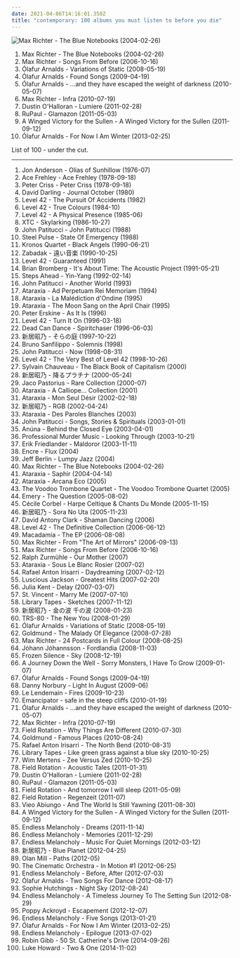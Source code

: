 ```yaml
---
date: 2021-04-06T14:16:01.350Z
title: "contemporary: 100 albums you must listen to before you die"
---
```

![Max Richter - The Blue Notebooks (2004-02-26)](http://coverartarchive.org/release/ea46398a-5501-45ec-a5f5-09a29d031f45/22058531098-500.jpg "Max Richter - The Blue Notebooks (2004-02-26)")
<ol class="albums">
<li data-cover="http://coverartarchive.org/release/ea46398a-5501-45ec-a5f5-09a29d031f45/22058531098-500.jpg" data-tags="post-classical, contemporary classical, neoclassical, modern classical, neo-classical, piano, neo classical, postclassical, post classical" role="button">Max Richter - The Blue Notebooks (2004-02-26)</li>
<li data-cover="https://img.discogs.com/m-GbEPGVNLAPvBNA65BD69r9CgA=/fit-in/600x531/filters:strip_icc():format(jpeg):mode_rgb():quality(90)/discogs-images/R-8593894-1464720109-1900.jpeg.jpg" data-tags="contemporary classical, modern classical, post-classical, neoclassical, neo-classical, piano, neo classical, postclassical, post classical, modern composition" role="button">Max Richter - Songs From Before (2006-10-16)</li>
<li data-cover="http://coverartarchive.org/release/f7fda273-5504-47f0-a249-1d646ea3d517/5930060763-500.jpg" data-tags="neo-classical, contemporary classical, modern classical, neoclassical, post-classical, piano, neo classical, postclassical, post classical" role="button">Ólafur Arnalds - Variations of Static (2008-05-19)</li>
<li data-cover="http://coverartarchive.org/release/705de6f0-e4a1-4d0e-bef7-eeae4f5115b5/5930038642-500.jpg" data-tags="contemporary classical, modern classical, neoclassical, post-classical, neo-classical, piano, neo classical, postclassical, post classical" role="button">Ólafur Arnalds - Found Songs (2009-04-19)</li>
<li data-cover="https://img.discogs.com/-0O4p9AqqjSpbkHhZotoEBz1Efg=/fit-in/600x561/filters:strip_icc():format(jpeg):mode_rgb():quality(90)/discogs-images/R-2267354-1458916937-8797.jpeg.jpg" data-tags="contemporary classical, neoclassical, modern classical, post-classical, neo-classical, piano" role="button">Ólafur Arnalds - ...and they have escaped the weight of darkness (2010-05-07)</li>
<li data-cover="http://coverartarchive.org/release/e788f8b4-7458-4d40-8169-4d6a642b4c33/3387689214-500.jpg" data-tags="contemporary classical, modern classical, neoclassical, neo-classical, post-classical, neo classical, piano, postclassical, post classical, modern composition" role="button">Max Richter - Infra (2010-07-19)</li>
<li data-cover="http://coverartarchive.org/release/5a0e915f-a2bf-4bee-a085-feba37f906f5/5929827580-500.jpg" data-tags="neoclassical, contemporary classical, post-classical, modern classical, neo-classical, piano" role="button">Dustin O'Halloran - Lumiere (2011-02-28)</li>
<li data-cover="http://coverartarchive.org/release/9c3982f7-6753-48db-ac3f-95a59c6e5510/7458558708-500.jpg" data-tags="pop" role="button">RuPaul - Glamazon (2011-05-03)</li>
<li data-cover="http://coverartarchive.org/release/566e2e7c-9cc6-41f9-864c-2bb65f540436/3979522473-500.jpg" data-tags="modern classical, contemporary classical, neoclassical, post-classical, neo-classical, piano, neo classical, postclassical, post classical" role="button">A Winged Victory for the Sullen - A Winged Victory for the Sullen (2011-09-12)</li>
<li data-cover="http://coverartarchive.org/release/c05a9fd9-d173-444e-a08a-65b65251a852/6168548089-500.jpg" data-tags="contemporary classical, neoclassical, post-classical, modern classical, neo-classical, piano, neo classical, postclassical, post classical" role="button">Ólafur Arnalds - For Now I Am Winter (2013-02-25)</li>
</ol>
List of 100 - under the cut.
<!-- more -->

_________________

<ol class="albums">
<li data-cover="https://via.placeholder.com/450" data-tags="progressive rock" role="button">
Jon Anderson - Olias of Sunhillow (1976-07)
</li>
<li data-cover="http://coverartarchive.org/release/305119d8-2596-3ad9-a4f8-00b474e7949f/13701646518-500.jpg" data-tags="hard rock" role="button">
Ace Frehley - Ace Frehley (1978-09-18)
</li>
<li data-cover="http://coverartarchive.org/release/d8ebfc01-5126-454b-ab6b-cfb3cbf0018d/4535198958-500.jpg" data-tags="jazz, rock, rock n roll, kiss, crates of vinyl, david, scott, crass commercialism, moyer" role="button">
Peter Criss - Peter Criss (1978-09-18)
</li>
<li data-cover="http://coverartarchive.org/release/747b3a38-0e9b-3590-bc97-155fbc32b260/5785560129-500.jpg" data-tags="cello, ecm" role="button">
David Darling - Journal October (1980)
</li>
<li data-cover="https://img.discogs.com/awUINosn9N1ajAinWkx-X5h1n2I=/fit-in/600x600/filters:strip_icc():format(jpeg):mode_rgb():quality(90)/discogs-images/R-3066443-1314254655.jpeg.jpg" data-tags="pop, 80s, new wave, contemporary, funk, bass, jazz rock, slap" role="button">
Level 42 - The Pursuit Of Accidents (1982)
</li>
<li data-cover="https://img.discogs.com/oazAHuvytb2Afx1GcnyQc4TnOQk=/fit-in/600x600/filters:strip_icc():format(jpeg):mode_rgb():quality(90)/discogs-images/R-1829629-1522153498-9874.jpeg.jpg" data-tags="funk" role="button">
Level 42 - True Colours (1984-10)
</li>
<li data-cover="https://img.discogs.com/_oosqbsL643SV4CMMRkQoBqtrL0=/fit-in/600x599/filters:strip_icc():format(jpeg):mode_rgb():quality(90)/discogs-images/R-5656357-1542408767-3279.jpeg.jpg" data-tags="pop, rock, 80s, british, contemporary, funk, adult contemporary, bass, jazz rock, live, slap" role="button">
Level 42 - A Physical Presence (1985-06)
</li>
<li data-cover="https://img.discogs.com/-JwCORnBzY_8mUfZCG7WP4OKblI=/fit-in/600x598/filters:strip_icc():format(jpeg):mode_rgb():quality(90)/discogs-images/R-2915027-1307085370.jpeg.jpg" data-tags="80s, pop" role="button">
XTC - Skylarking (1986-10-27)
</li>
<li data-cover="https://img.discogs.com/sh7udceKcjCnx2nf0QYPwwjkKr8=/fit-in/320x320/filters:strip_icc():format(jpeg):mode_rgb():quality(90)/discogs-images/R-1993874-1257353554.jpeg.jpg" data-tags="fusion, contemporary, funk, bass, jazz rock, not available on last-fm radio yet" role="button">
John Patitucci - John Patitucci (1988)
</li>
<li data-cover="http://coverartarchive.org/release/3a04d61e-788e-4313-91e5-dc278f5f53c1/1877796895-500.jpg" data-tags="british, contemporary, jamaica, roots reggae" role="button">
Steel Pulse - State Of Emergency (1988)
</li>
<li data-cover="http://coverartarchive.org/release/d2a0f1ed-87da-4838-9d4c-5c5bfcf99ef0/17686930223-500.jpg" data-tags="experimental" role="button">
Kronos Quartet - Black Angels (1990-06-21)
</li>
<li data-cover="https://img.discogs.com/Nu_Z9PWXEEeL45JFeSdkncFGpm4=/fit-in/227x222/filters:strip_icc():format(jpeg):mode_rgb():quality(90)/discogs-images/R-11101008-1509874229-6475.jpeg.jpg" data-tags="medieval folk, dead can dance, nerd folk, erutan" role="button">
Zabadak - 遠い音楽 (1990-10-25)
</li>
<li data-cover="https://img.discogs.com/_QV5Fpao3Jq_ruWRrxuATW0ckic=/fit-in/450x448/filters:strip_icc():format(jpeg):mode_rgb():quality(90)/discogs-images/R-2454167-1284933838.jpeg.jpg" data-tags="pop, rock, 80s, british, new wave, contemporary, funk, bass, jazz rock, slap, lasso the moon, rca recording" role="button">
Level 42 - Guaranteed (1991)
</li>
<li data-cover="http://coverartarchive.org/release/dce67341-a59f-4757-a3ab-b224713b1ee3/4620750435-500.jpg" data-tags="jazz, bass, brian bromberg" role="button">
Brian Bromberg - It's About Time: The Acoustic Project (1991-05-21)
</li>
<li data-cover="https://img.discogs.com/EKxfWgHAOOxmiMqnhYc3ZAMyoZU=/fit-in/450x450/filters:strip_icc():format(jpeg):mode_rgb():quality(90)/discogs-images/R-2727533-1298311065.jpeg.jpg" data-tags="jazz, fusion, contemporary, funk, jazz rock, steps ahead" role="button">
Steps Ahead - Yin-Yang (1992-02-14)
</li>
<li data-cover="https://img.discogs.com/jBx5JB0IZgn4G0H5z3-60kYvDD0=/fit-in/600x594/filters:strip_icc():format(jpeg):mode_rgb():quality(90)/discogs-images/R-1824105-1458478006-9191.jpeg.jpg" data-tags="jazz, instrumental, smooth jazz" role="button">
John Patitucci - Another World (1993)
</li>
<li data-cover="http://coverartarchive.org/release/ce5be8c1-51ee-4fa1-b3a2-7c9ec461280b/6279703190-500.jpg" data-tags="female vocalists, ambient, gothic, darkwave, dark ambient, neo-classical, neoclassical" role="button">
Ataraxia - Ad Perpetuam Rei Memoriam (1994)
</li>
<li data-cover="http://coverartarchive.org/release/039de591-607f-4dc1-b2cc-aea3917f83cd/1828510067-500.jpg" data-tags="ambient, female vocalists, contemporary, romantic, gothic, cinematic, moody, soundscape, reflective, contemporary classical, ethereal, spiritual, eerie, darkwave, eclectic, dark ambient, neofolk, meditative, neo-classical, devotion, dark wave, neoclassic, heavenly voices, neoclassical, mystical, ethereal and medieval, ambience" role="button">
Ataraxia - La Malédiction d'Ondine (1995)
</li>
<li data-cover="https://img.discogs.com/2QlnXS8XsB-1pZBrokQPzsCNQWk=/fit-in/500x500/filters:strip_icc():format(jpeg):mode_rgb():quality(90)/discogs-images/R-4750168-1374324579-6021.jpeg.jpg" data-tags="neofolk, folk, neoclassical, ataraxia" role="button">
Ataraxia - The Moon Sang on the April Chair (1995)
</li>
<li data-cover="http://coverartarchive.org/release/25db6da3-acb0-43b0-9a28-a75ae5951654/24708631291-500.jpg" data-tags="jazz, ambient, contemporary, ecm, flow, ecm globalmusic, p erskine" role="button">
Peter Erskine - As It Is (1996)
</li>
<li data-cover="https://via.placeholder.com/450" data-tags="pop, 80s, british, new wave, contemporary, funk, adult contemporary, bass, jazz rock, slap" role="button">
Level 42 - Turn It On (1996-03-18)
</li>
<li data-cover="http://coverartarchive.org/release/c399f8d5-43a8-3e1a-98b7-0a6a5bb6ea52/2153622469-500.jpg" data-tags="ambient, atmospheric, world music" role="button">
Dead Can Dance - Spiritchaser (1996-06-03)
</li>
<li data-cover="https://via.placeholder.com/450" data-tags="hip hop, 60s, hard, power pop, intro, contemporary folk, quiet storm, contemporary, schlager, idm, singer, germany, singers, energetic, death, surreal, improvisation, jazz funk, drone, space, remix, contralto, breakbeat, insane, oldies, smooth, lady gaga, digitalis, meditation, german, space music, indie folk, super, kids, b-side, jazz rock, female vocalist, powerpop, not indie, modern country, gothic rock, warm, cold, iowa, speedcore, princess, nouvelle scene francaise, guitar hero, ndw, indie disco, musik, klassik, perlen deutschsprachiger popmusik, loneliness, chaotic hardcore, b-sides, remixes, bath, poor, bad girl, naughty, mary, ponies, rac, loneliness after dusk, friendsofthekingofrummelpop, wonderland, czech, good lyrics, vulgar, praise, utada hikaru, tech, softcore, seiyuu, surrealist, hard trance, vagina, martial industrial, martial, always, violinists" role="button">
新居昭乃 - そらの庭 (1997-10-22)
</li>
<li data-cover="https://img.discogs.com/Z7Vdx3WUdvO5hPSfqshxVzqofjk=/fit-in/600x592/filters:strip_icc():format(jpeg):mode_rgb():quality(90)/discogs-images/R-1733033-1571383200-6855.jpeg.jpg" data-tags="soundscape, instrumental, cinematic, sound sculpture" role="button">
Bruno Sanfilippo - Solemnis (1998)
</li>
<li data-cover="https://via.placeholder.com/450" data-tags="jazz, fusion, bass" role="button">
John Patitucci - Now (1998-08-31)
</li>
<li data-cover="http://coverartarchive.org/release/4498095f-3750-4d31-938e-486fe163de0a/7037698301-500.jpg" data-tags="rock, 80s" role="button">
Level 42 - The Very Best of Level 42 (1998-10-26)
</li>
<li data-cover="http://coverartarchive.org/release/0b72c12d-94f6-375c-9efa-e01bd23d7caf/5345370473-500.jpg" data-tags="contemporary classical, modern classical, neoclassical, post-classical, neo-classical, piano" role="button">
Sylvain Chauveau - The Black Book of Capitalism (2000)
</li>
<li data-cover="https://via.placeholder.com/450" data-tags="marilyn manson, hip hop, 60s, hard, grindcore, minnesota, power pop, intro, contemporary folk, quiet storm, contemporary, schlager, idm, singer, germany, singers, energetic, death, surreal, improvisation, mashup, jazz funk, drone, space, remix, contralto, breakbeat, insane, oldies, smooth, lady gaga, digitalis, meditation, german, space music, indie folk, super, kids, b-side, jazz rock, male vocalists, female vocalist, powerpop, dj, not indie, modern country, gothic rock, warm, cold, iowa, speedcore, princess, nouvelle scene francaise, j-pop, guitar hero, ndw, indie disco, musik, klassik, perlen deutschsprachiger popmusik, loneliness, trap, chaotic hardcore, b-sides, remixes, bath, poor, bad girl, naughty, mary, wild, ponies, i love this, rac, loneliness after dusk, sonicuniverse, friendsofthekingofrummelpop, wonderland, czech, good lyrics, vulgar, praise, utada hikaru" role="button">
新居昭乃 - 降るプラチナ (2000-05-24)
</li>
<li data-cover="https://via.placeholder.com/450" data-tags="jazz, fusion, contemporary, funk, bass, jazz rock, fretless bass, j pastorius" role="button">
Jaco Pastorius - Rare Collection (2000-07)
</li>
<li data-cover="https://img.discogs.com/hrQhPTmfn3z4po1-MZkFumax8Z8=/fit-in/600x576/filters:strip_icc():format(jpeg):mode_rgb():quality(90)/discogs-images/R-647108-1193653064.jpeg.jpg" data-tags="italian, neofolk, neoclassical" role="button">
Ataraxia - A Calliope... Collection (2001)
</li>
<li data-cover="https://img.discogs.com/poFI30aC5BNlnRWIPsilFwcMfms=/fit-in/600x600/filters:strip_icc():format(jpeg):mode_rgb():quality(90)/discogs-images/R-243856-1193654441.jpeg.jpg" data-tags="neofolk" role="button">
Ataraxia - Mon Seul Désir (2002-02-18)
</li>
<li data-cover="https://via.placeholder.com/450" data-tags="marilyn manson, hip hop, 60s, hard, grindcore, minnesota, power pop, intro, contemporary folk, quiet storm, contemporary, techno, schlager, krautrock, idm, singer, germany, singers, energetic, death, surreal, improvisation, mashup, jazz funk, drone, space, remix, contralto, breakbeat, insane, oldies, smooth, lady gaga, reggaeton, digitalis, meditation, german, space music, indie folk, super, kids, b-side, jazz rock, male vocalists, female vocalist, powerpop, dj, not indie, modern country, gothic rock, warm, cold, iowa, speedcore, princess, folklore, nouvelle scene francaise, guitar hero, ndw, indie disco, musik, klassik, perlen deutschsprachiger popmusik, hawaii, loneliness, trap, chaotic hardcore, b-sides, remixes, bath, poor, bad girl, naughty, mary, wild, ponies, i love this, rac, loneliness after dusk, sonicuniverse, friendsofthekingofrummelpop, wonderland, czech" role="button">
新居昭乃 - RGB (2002-04-24)
</li>
<li data-cover="http://coverartarchive.org/release/dde5c60e-408c-440d-a379-2a0a7a3b2049/6283266499-500.jpg" data-tags="soundtrack, ambient, female vocalists, calm, dark, contemporary, romantic, gothic, cinematic, soundscape, relaxed, reflective, peaceful, contemporary classical, ethereal, spiritual, eerie, darkwave, space music, eclectic, italy, dark ambient, neofolk, meditative, neo-classical, devotion, relax, neoclassic, heavenly voices, neoclassical, drifting, visions, ethereal and medieval, angelic voices, unicorn, ambience, neo-folk, new-age, sacred, neo-pagan, deep ambient, drift, hearts of space, italian folk, new sound, hovering, voci celestiali, voces celestiales, newage ambient, hover" role="button">
Ataraxia - Des Paroles Blanches (2003)
</li>
<li data-cover="https://img.discogs.com/Xd1nLlKjNmOqT6wSFQkU0BLn85U=/fit-in/600x620/filters:strip_icc():format(jpeg):mode_rgb():quality(90)/discogs-images/R-8132738-1455748305-3638.jpeg.jpg" data-tags="jazz" role="button">
John Patitucci - Songs, Stories & Spirituals (2003-01-01)
</li>
<li data-cover="http://coverartarchive.org/release/4db34d52-6489-41e3-b649-c23d4c8657e1/8413288995-500.jpg" data-tags="anuna" role="button">
Anúna - Behind the Closed Eye (2003-04-01)
</li>
<li data-cover="https://img.discogs.com/OgxPKwkWvupEEJ85Q4wta5SFWkY=/fit-in/600x597/filters:strip_icc():format(jpeg):mode_rgb():quality(90)/discogs-images/R-753360-1224938750.jpeg.jpg" data-tags="tagged, tags, farbel" role="button">
Professional Murder Music - Looking Through (2003-10-21)
</li>
<li data-cover="http://coverartarchive.org/release/708f9553-6592-4514-8dcf-dba624dd5aac/25919144828-500.jpg" data-tags="experimental, cello" role="button">
Erik Friedlander - Maldoror (2003-11-11)
</li>
<li data-cover="http://coverartarchive.org/release/ae1f3ff2-87ac-4750-b72b-ddbaf89f9408/1977406248-500.jpg" data-tags="chillout, contemporary, post-revolutionary pop song, rock francais, mantric acoustic, chillmark, checking it out, favourite streamable albums, tagsven, yoga meditation spiritual, living rope favorites, favorite albums 2004" role="button">
Encre - Flux (2004)
</li>
<li data-cover="https://via.placeholder.com/450" data-tags="jazz, bass, basically bass" role="button">
Jeff Berlin - Lumpy Jazz (2004)
</li>
<li data-cover="http://coverartarchive.org/release/ea46398a-5501-45ec-a5f5-09a29d031f45/22058531098-500.jpg" data-tags="post-classical, contemporary classical, neoclassical, modern classical, neo-classical, piano, neo classical, postclassical, post classical" role="button">
Max Richter - The Blue Notebooks (2004-02-26)
</li>
<li data-cover="https://img.discogs.com/YAaHMM8jbuPnnCmjP3cTIcdEm3o=/fit-in/200x284/filters:strip_icc():format(jpeg):mode_rgb():quality(90)/discogs-images/R-748510-1154810258.jpeg.jpg" data-tags="darkwave, neofolk, neoclassical" role="button">
Ataraxia - Saphir (2004-04-14)
</li>
<li data-cover="http://coverartarchive.org/release/c4943edf-c422-47dc-8e2a-45221133a09b/3523786600-500.jpg" data-tags="female vocalists, contemporary, romantic, gothic, melodic, moody, reflective, peaceful, ethereal, emotional, eerie, darkwave, italian, dark ambient, neofolk, meditative, neo-classical, devotion, relax, neoclassic, heavenly voices, dreamlike, neoclassical, drifting, hymns, visions, enigmatic, ethereal and medieval, neo-pagan, drift, neomedieval, italian folk, voci celestiali, voces celestiales" role="button">
Ataraxia - Arcana Eco (2005)
</li>
<li data-cover="https://img.discogs.com/4FODhGFoS6WKsQGfkATi9B96LFs=/fit-in/343x340/filters:strip_icc():format(jpeg):mode_rgb():quality(90)/discogs-images/R-698714-1149071666.jpeg.jpg" data-tags="electronic, electronica, jazz, pop, downtempo, uk, dance, contemporary, funk, ska, lounge, funky, breaks, breakbeat, brass, cover versions, freshly squeezed, sampladelic, mondiovision, labels - freshly squeezed music, uk artist, funky trippy tapes" role="button">
The Voodoo Trombone Quartet - The Voodoo Trombone Quartet (2005)
</li>
<li data-cover="http://coverartarchive.org/release/a7337747-fa84-4d3f-aa12-e53ad43cf745/4889657836-500.jpg" data-tags="emo, christian, emocore, rock, post-hardcore" role="button">
Emery - The Question (2005-08-02)
</li>
<li data-cover="http://coverartarchive.org/release/d4b2bbe9-f948-4d19-ac53-119601b78eba/26053838623-500.jpg" data-tags="quiet storm, super, female vocalist, gothic rock, cold, musik, mary, brutal death metal, always, alice, never, groundbreaking, cloud rap, namie amuro, chuck norris does not approve, my little pony, koda kumi, salon, regressive, quite, what the hell happened to my music taste, virtuosi, racism in music sucks, bronies, swedish singer songwriter, only cocksuckers can listen to this shit, alt-right, red is darker than green at night, fuglycore" role="button">
Cécile Corbel - Harpe Celtique & Chants Du Monde (2005-11-15)
</li>
<li data-cover="https://via.placeholder.com/450" data-tags="marilyn manson, male, hip hop, 60s, hard, grindcore, minnesota, power pop, intro, contemporary folk, quiet storm, contemporary, techno, schlager, norwegian, krautrock, idm, singer, germany, relaxed, singers, energetic, death, surreal, improvisation, mashup, jazz funk, drone, space, remix, contralto, fetish, female songwriter, breakbeat, insane, oldies, smooth, gangsta rap, lady gaga, video game, reggaeton, digitalis, japanese rock, meditation, harmonica, german, space music, indie folk, super, kids, b-side, jazz rock, male vocalists, female vocalist, powerpop, dj, not indie, activist, modern country, gothic rock, warm, mala, cold, iowa, speedcore, diy, princess, folklore, nouvelle scene francaise, guitar hero, norway, ndw, indie disco, musik, klassik, perlen deutschsprachiger popmusik, hawaii, loneliness, trap, chaotic hardcore, b-sides" role="button">
新居昭乃 - Sora No Uta (2005-11-23)
</li>
<li data-cover="https://via.placeholder.com/450" data-tags="instrumental" role="button">
David Antony Clark - Shaman Dancing (2006)
</li>
<li data-cover="http://coverartarchive.org/release/dae93b48-1250-49b0-a801-92d9d51047bf/6374491615-500.jpg" data-tags="80s" role="button">
Level 42 - The Definitive Collection (2006-06-12)
</li>
<li data-cover="http://coverartarchive.org/release/2c149f1a-9fb8-454d-b4ae-e9f72d4251b4/5042414016-500.jpg" data-tags="experimental, unsigned, electronica, indie, alternative, chillout" role="button">
Macadamia - The EP (2006-08-08)
</li>
<li data-cover="http://coverartarchive.org/release/833eca57-040d-363e-ad0a-ced9218c7431/4842875365-500.jpg" data-tags="instrumental, ambient, piano, contemporary, cinematic, avant-garde, contemporary classical, avantgarde, melancholy, composer, minimalism, melancholic, modern classical, modern classic, minimalist, neoclassical, pianist, piano solo, contemporary instrumental, post-classical, piano ambient, solo piano, contemporary piano, ambient piano, piano space, piano quiet, serene piano" role="button">
Max Richter - From "The Art of Mirrors" (2006-09-13)
</li>
<li data-cover="https://img.discogs.com/m-GbEPGVNLAPvBNA65BD69r9CgA=/fit-in/600x531/filters:strip_icc():format(jpeg):mode_rgb():quality(90)/discogs-images/R-8593894-1464720109-1900.jpeg.jpg" data-tags="contemporary classical, modern classical, post-classical, neoclassical, neo-classical, piano, neo classical, postclassical, post classical, modern composition" role="button">
Max Richter - Songs From Before (2006-10-16)
</li>
<li data-cover="http://coverartarchive.org/release/ad5f4d26-9e11-49a1-82e5-6c6cec2339fe/5829497019-500.jpg" data-tags="instrumental, ambient, piano, contemporary, new age, relaxing" role="button">
Ralph Zurmühle - Our Mother (2007)
</li>
<li data-cover="https://img.discogs.com/5Z9ILuVPQNvYg9qJJFI4dIzf0b8=/fit-in/600x600/filters:strip_icc():format(jpeg):mode_rgb():quality(90)/discogs-images/R-11813389-1522828779-9248.jpeg.jpg" data-tags="gothic, ethereal, darkwave, fantasy, heavenly voices, faerie music" role="button">
Ataraxia - Sous Le Blanc Rosier (2007-02)
</li>
<li data-cover="http://coverartarchive.org/release/6ea85243-fd4b-4296-96bf-dbde750811e9/18247539765-500.jpg" data-tags="contemporary classical, modern classical, neo-classical, neoclassical, post-classical, ambient" role="button">
Rafael Anton Irisarri - Daydreaming (2007-02-12)
</li>
<li data-cover="https://img.discogs.com/dcYJqnZA7_pTzzdV0OI2l78epE0=/fit-in/594x585/filters:strip_icc():format(jpeg):mode_rgb():quality(90)/discogs-images/R-1068120-1189718657.jpeg.jpg" data-tags="rock, alternative, female vocalists, contemporary, all popular" role="button">
Luscious Jackson - Greatest Hits (2007-02-20)
</li>
<li data-cover="http://coverartarchive.org/release/4e075b0c-d474-468b-b9fc-a07b7d6f3896/16065695562-500.jpg" data-tags="cello, instrumental" role="button">
Julia Kent - Delay (2007-03-07)
</li>
<li data-cover="http://coverartarchive.org/release/810b0381-38bd-3ff0-852c-38201bc04c28/22198290982-500.jpg" data-tags="indie pop" role="button">
St. Vincent - Marry Me (2007-07-10)
</li>
<li data-cover="https://img.discogs.com/u2PE13NSdNF7CU_ntrvzaqoTwAs=/fit-in/600x600/filters:strip_icc():format(jpeg):mode_rgb():quality(90)/discogs-images/R-1132840-1446673266-1020.jpeg.jpg" data-tags="contemporary classical, neoclassical, post-classical, modern classical, neo-classical, piano" role="button">
Library Tapes - Sketches (2007-11-12)
</li>
<li data-cover="https://via.placeholder.com/450" data-tags="marilyn manson, hip hop, 60s, hard, grindcore, minnesota, power pop, intro, contemporary folk, quiet storm, contemporary, schlager, krautrock, idm, singer, germany, singers, energetic, death, surreal, improvisation, mashup, jazz funk, drone, space, remix, contralto, breakbeat, insane, oldies, smooth, lady gaga, reggaeton, digitalis, meditation, german, space music, indie folk, super, kids, b-side, jazz rock, male vocalists, female vocalist, powerpop, dj, not indie, modern country, gothic rock, warm, cold, iowa, speedcore, princess, folklore, nouvelle scene francaise, j-pop, guitar hero, ndw, indie disco, musik, klassik, perlen deutschsprachiger popmusik, hawaii, loneliness, trap, chaotic hardcore, b-sides, remixes, bath, poor, bad girl, naughty, mary, wild, ponies, i love this, rac, loneliness after dusk, sonicuniverse, friendsofthekingofrummelpop, wonderland, czech" role="button">
新居昭乃 - 金の波 千の波 (2008-01-23)
</li>
<li data-cover="http://coverartarchive.org/release/65e1e96e-b4df-45ec-b9f8-9ad0f539fd44/4761187717-500.jpg" data-tags="soundtrack, electronic, rock, dub, contemporary, modern, atmospheric, synthesizer, los angeles, dynamic, creepy, break beat, analog, sub bass, snyth" role="button">
TRS-80 - The New You (2008-01-29)
</li>
<li data-cover="http://coverartarchive.org/release/f7fda273-5504-47f0-a249-1d646ea3d517/5930060763-500.jpg" data-tags="neo-classical, contemporary classical, modern classical, neoclassical, post-classical, piano, neo classical, postclassical, post classical" role="button">
Ólafur Arnalds - Variations of Static (2008-05-19)
</li>
<li data-cover="http://coverartarchive.org/release/336b5981-acbf-4993-9138-a15fa2b533b0/4577888247-500.jpg" data-tags="neoclassical, post-classical, piano, contemporary classical, neo-classical, ambient, modern classical" role="button">
Goldmund - The Malady Of Elegance (2008-07-28)
</li>
<li data-cover="http://coverartarchive.org/release/401b4225-f558-4831-ae2a-0e0847b60268/3387675819-500.jpg" data-tags="contemporary classical, neoclassical, post-classical, modern classical, neo-classical, piano, neo classical, postclassical, post classical, modern composition" role="button">
Max Richter - 24 Postcards in Full Colour (2008-08-25)
</li>
<li data-cover="https://img.discogs.com/minUklmOQ0YrkuLoCaiGHzeC4yg=/fit-in/418x371/filters:strip_icc():format(jpeg):mode_rgb():quality(90)/discogs-images/R-2191253-1555839344-7484.jpeg.jpg" data-tags="contemporary classical, neoclassical, post-classical, neo-classical, modern classical, piano, postclassical, neo classical, post classical" role="button">
Jóhann Jóhannsson - Fordlandia (2008-11-03)
</li>
<li data-cover="https://img.discogs.com/VADlCskIuK1TOmkoVcGwwnTV9Fk=/fit-in/269x269/filters:strip_icc():format(jpeg):mode_rgb():quality(90)/discogs-images/R-2371134-1280134649.jpeg.jpg" data-tags="indie, classical, instrumental, alternative, calm, piano, easy listening, contemporary, romantic, new age, minimal, peaceful, atmospheric, contemporary classical, melancholy, composer, ethereal, finnish, minimalism, meditation, melancholic, post rock, neo-classical, relax, lesser known yet streamable artists, neo classical, netlabel, funeral music, funeral, music to fall asleep to, background music, neoclassical, finland, piano solo, serene, chopin, impressionism, minimalistic, post-classical, relaxing music, finnish and streamable, sad piano, solo piano, contemporary piano, impressionistic, max richter, matti paalanen, frozen silence, olafur arnalds, concentration, romantic piano, celestial aeon project, beautiful piano music, classical piano music, full free album download, sad piano music, pure piano, only piano, music for funeral, similar to max richter, sad and romantic piano, sad music for funeral, instrumental piano music, contemporary classical piano music, similar to olafur arnaldsminimalism" role="button">
Frozen Silence - Sky (2008-12-19)
</li>
<li data-cover="https://img.discogs.com/HNN1MH1TwVszCYk4solzKiXh6vs=/fit-in/500x500/filters:strip_icc():format(jpeg):mode_rgb():quality(90)/discogs-images/R-1942881-1253997644.jpeg.jpg" data-tags="indie, classical, rock, ambient, experimental, piano, chamber, choral, contemporary, chamber music, minimal, strings, cello, choir, cinematic, violin, atmospheric, avant-garde, progressive, contemporary classical, avantgarde, political, indie-rock, minimalism, melancholic, post rock, modern classical, neo-classical, sweden, neo classical, neoclassical, chamber rock, 2000's, etheral, politic, 2009 albums, minimal classical, fluttery records, qmbient, quarted ambient" role="button">
A Journey Down the Well - Sorry Monsters, I Have To Grow (2009-01-07)
</li>
<li data-cover="http://coverartarchive.org/release/705de6f0-e4a1-4d0e-bef7-eeae4f5115b5/5930038642-500.jpg" data-tags="contemporary classical, modern classical, neoclassical, post-classical, neo-classical, piano, neo classical, postclassical, post classical" role="button">
Ólafur Arnalds - Found Songs (2009-04-19)
</li>
<li data-cover="https://img.discogs.com/XkKf3zBMa3oxQFr3wL-UdnPxQFE=/fit-in/310x310/filters:strip_icc():format(jpeg):mode_rgb():quality(90)/discogs-images/R-1831444-1246368131.jpeg.jpg" data-tags="ambient, piano, cinematic, contemporary classical, melancholy, melancholic, modern classical, neoclassical, post-classical, contemporary piano" role="button">
Danny Norbury - Light In August (2009-06)
</li>
<li data-cover="https://img.discogs.com/rYT0rYM6pCS1ShXjFD3vGQhpbQc=/fit-in/599x547/filters:strip_icc():format(jpeg):mode_rgb():quality(90)/discogs-images/R-1988333-1266927810.jpeg.jpg" data-tags="experimental, piano, contemporary, late night, contemporary classical, nice, home normal" role="button">
Le Lendemain - Fires (2009-10-23)
</li>
<li data-cover="http://coverartarchive.org/release/47f2833f-f125-4a8c-8a10-a3fddf16c2b8/1772748552-500.jpg" data-tags="downtempo" role="button">
Emancipator - safe in the steep cliffs (2010-01-19)
</li>
<li data-cover="https://img.discogs.com/-0O4p9AqqjSpbkHhZotoEBz1Efg=/fit-in/600x561/filters:strip_icc():format(jpeg):mode_rgb():quality(90)/discogs-images/R-2267354-1458916937-8797.jpeg.jpg" data-tags="contemporary classical, neoclassical, modern classical, post-classical, neo-classical, piano" role="button">
Ólafur Arnalds - ...and they have escaped the weight of darkness (2010-05-07)
</li>
<li data-cover="http://coverartarchive.org/release/e788f8b4-7458-4d40-8169-4d6a642b4c33/3387689214-500.jpg" data-tags="contemporary classical, modern classical, neoclassical, neo-classical, post-classical, neo classical, piano, postclassical, post classical, modern composition" role="button">
Max Richter - Infra (2010-07-19)
</li>
<li data-cover="https://via.placeholder.com/450" data-tags="electronic, instrumental, ambient, contemporary, cinematic, soundscape, melancholy, melancholic, sound sculpture" role="button">
Field Rotation - Why Things Are Different (2010-07-30)
</li>
<li data-cover="http://coverartarchive.org/release/9ae1bbdb-6b97-425f-a65c-677ede0102ef/15841158184-500.jpg" data-tags="contemporary classical, neoclassical, post-classical, neo-classical, piano, modern classical, neo classical, postclassical, post classical" role="button">
Goldmund - Famous Places (2010-08-24)
</li>
<li data-cover="http://coverartarchive.org/release/61103ca9-cdce-4c1d-9800-3bb352c8486c/18272741831-500.jpg" data-tags="contemporary classical, modern classical, neoclassical, post-classical, neo-classical, contemporary piano, ambient, piano, cinematic, melancholy, melancholic" role="button">
Rafael Anton Irisarri - The North Bend (2010-08-31)
</li>
<li data-cover="http://coverartarchive.org/release/0116b56c-fbf2-4bcd-bf84-beafb0827817/6155153514-500.jpg" data-tags="contemporary classical, modern classical, neoclassical, post-classical, ambient, piano, cinematic, melancholy, melancholic, contemporary piano" role="button">
Library Tapes - Like green grass against a blue sky (2010-10-25)
</li>
<li data-cover="http://coverartarchive.org/release/eb5c5d48-cb07-42c7-9178-ab873e2f8bf3/6409472268-500.jpg" data-tags="instrumental, piano" role="button">
Wim Mertens - Zee Versus Zed (2010-10-25)
</li>
<li data-cover="https://img.discogs.com/faJx41xig7N6DMncju7G3ANQ0VQ=/fit-in/488x600/filters:strip_icc():format(jpeg):mode_rgb():quality(90)/discogs-images/R-2681761-1511256630-1237.jpeg.jpg" data-tags="ambient, electronic, instrumental, contemporary, cinematic, soundscape, melancholy, melancholic, sound sculpture" role="button">
Field Rotation - Acoustic Tales (2011-01-31)
</li>
<li data-cover="http://coverartarchive.org/release/5a0e915f-a2bf-4bee-a085-feba37f906f5/5929827580-500.jpg" data-tags="neoclassical, contemporary classical, post-classical, modern classical, neo-classical, piano" role="button">
Dustin O'Halloran - Lumiere (2011-02-28)
</li>
<li data-cover="http://coverartarchive.org/release/9c3982f7-6753-48db-ac3f-95a59c6e5510/7458558708-500.jpg" data-tags="pop" role="button">
RuPaul - Glamazon (2011-05-03)
</li>
<li data-cover="https://img.discogs.com/q0VNFGS23p5DVJ23W0vDoiwefjw=/fit-in/270x270/filters:strip_icc():format(jpeg):mode_rgb():quality(90)/discogs-images/R-2880055-1305397326.jpeg.jpg" data-tags="electronic, instrumental, ambient, contemporary, cinematic, soundscape, melancholy, melancholic, sound sculpture" role="button">
Field Rotation - And tomorrow I will sleep (2011-05-09)
</li>
<li data-cover="https://img.discogs.com/ICvHtNNtHkB2aVSveCs-s2zXKLM=/fit-in/180x180/filters:strip_icc():format(jpeg):mode_rgb():quality(90)/discogs-images/R-2977372-1310070273.jpeg.jpg" data-tags="ambient" role="button">
Field Rotation - Regenzeit (2011-07)
</li>
<li data-cover="https://img.discogs.com/0nTx7a-ano1l5QHz9YVaqXcZTQM=/fit-in/580x580/filters:strip_icc():format(jpeg):mode_rgb():quality(90)/discogs-images/R-3258564-1379871004-2233.jpeg.jpg" data-tags="folk, ambient, indie rock, contemporary, tribal, post rock, modern classical, patriciancore" role="button">
Vieo Abiungo - And The World Is Still Yawning (2011-08-30)
</li>
<li data-cover="http://coverartarchive.org/release/566e2e7c-9cc6-41f9-864c-2bb65f540436/3979522473-500.jpg" data-tags="modern classical, contemporary classical, neoclassical, post-classical, neo-classical, piano, neo classical, postclassical, post classical" role="button">
A Winged Victory for the Sullen - A Winged Victory for the Sullen (2011-09-12)
</li>
<li data-cover="http://coverartarchive.org/release/7bdb2659-625f-4383-8373-ad6776f68033/2844925940-500.jpg" data-tags="piano, neoclassical, ambient, minimalism, instrumental, contemporary classical, melancholic, neo-classical, ukrainian, piano ambient, modern classical, neo classical, minimal, neoclassical ambient, electronic, experimental, post-rock, cello, cinematic, orchestral, violin, atmospheric, ethereal, post rock, minimalist, modern composition, contemporary instrumental, post-classical" role="button">
Endless Melancholy - Dreams (2011-11-14)
</li>
<li data-cover="http://coverartarchive.org/release/e434315c-14de-4011-8775-06f21e3301b5/2844935941-500.jpg" data-tags="piano, cello, neoclassical, instrumental, ambient, orchestral, violin, minimalism, neo-classical, neo classical, ukrainian, piano ambient, contemporary classical, melancholic, modern classical, minimal, atmospheric, neoclassical ambient, electronic, experimental, post-rock, cinematic, ethereal, post rock, minimalist, modern composition, contemporary instrumental, ukraine, post-classical, contemporary piano, ambient piano, contemporary, dreamy, melancholy" role="button">
Endless Melancholy - Memories (2011-12-29)
</li>
<li data-cover="http://coverartarchive.org/release/f4b552d4-51ca-4738-b9d3-0f174adb2f46/2844920624-500.jpg" data-tags="neoclassical, ambient, contemporary classical, neo-classical, neo classical, piano, modern classical, piano ambient, minimalism, melancholic, ukrainian, post-classical, instrumental, minimal" role="button">
Endless Melancholy - Music For Quiet Mornings (2012-03-12)
</li>
<li data-cover="https://via.placeholder.com/450" data-tags="singer-songwriter, ambient pop, shoegaze, atmospheric, dream pop, ethereal" role="button">
新居昭乃 - Blue Planet (2012-04-25)
</li>
<li data-cover="http://coverartarchive.org/release/f87f8256-225c-4aeb-89eb-7b83ff2dc497/17166351414-500.jpg" data-tags="ambient, piano, cinematic, contemporary classical, melancholy, melancholic, modern classical, neoclassical, post-classical, contemporary piano" role="button">
Olan Mill - Paths (2012-05)
</li>
<li data-cover="http://coverartarchive.org/release/c97508ca-a99c-4526-965d-94986b09471f/11049347676-500.jpg" data-tags="classical, downtempo, contemporary, future jazz" role="button">
The Cinematic Orchestra - In Motion #1 (2012-06-25)
</li>
<li data-cover="http://coverartarchive.org/release/ee9315b2-d532-4078-9439-84ed2839c260/6235399014-500.jpg" data-tags="cello, violin, neo-classical, piano ambient, instrumental, ambient, piano, orchestral, minimalism, melancholic, modern classical, neo classical, ukrainian, neoclassical, electronic, experimental, post-rock, minimal, cinematic, atmospheric, contemporary classical, ethereal, post rock, minimalist, modern composition, contemporary instrumental, neoclassical ambient, ukraine, post-classical, contemporary piano, ambient piano, contemporary, dreamy, melancholy" role="button">
Endless Melancholy - Before, After (2012-07-03)
</li>
<li data-cover="http://coverartarchive.org/release/06b7c543-2a5c-4975-8d5d-4ef251d13d09/15853451950-500.jpg" data-tags="neoclassical, contemporary classical, modern classical, neo-classical, post-classical, piano, neo classical, postclassical, post classical" role="button">
Ólafur Arnalds - Two Songs For Dance (2012-08-17)
</li>
<li data-cover="http://coverartarchive.org/release/99c79c92-cc87-474f-8e95-5ec03e3bbc87/20058977817-500.jpg" data-tags="piano" role="button">
Sophie Hutchings - Night Sky (2012-08-24)
</li>
<li data-cover="http://coverartarchive.org/release/82f02568-bbf0-4db0-8c83-6fabaca24ca7/6235427831-500.jpg" data-tags="instrumental, ambient, piano, modern classical, neo-classical, neo classical, ukrainian, neoclassical, piano ambient, neoclassical ambient, electronic, experimental, post-rock, minimal, cello, cinematic, orchestral, violin, atmospheric, contemporary classical, ethereal, minimalism, melancholic, post rock, minimalist, modern composition, contemporary instrumental, ukraine, post-classical, contemporary piano, ambient piano, contemporary, dreamy, melancholy" role="button">
Endless Melancholy - A Timeless Journey To The Setting Sun (2012-08-29)
</li>
<li data-cover="http://coverartarchive.org/release/c047ea61-3cde-4d63-aa1e-c2bfa5cc0e1e/14709142141-500.jpg" data-tags="contemporary classical, modern classical, neo-classical, neoclassical, post-classical, neo classical, piano, postclassical, post classical" role="button">
Poppy Ackroyd - Escapement (2012-12-07)
</li>
<li data-cover="http://coverartarchive.org/release/bf897856-d599-48f2-a95f-24f955541d6b/6235370657-500.jpg" data-tags="contemporary classical, modern classical, neo-classical, neo classical, neoclassical, instrumental, ambient, piano, melancholic, ukrainian, piano ambient, electronic, experimental, post-rock, minimal, cello, cinematic, orchestral, violin, atmospheric, ethereal, minimalism, post rock, minimalist, modern composition, contemporary instrumental, post-classical, neoclassical ambient, ukraine, contemporary piano, ambient piano, contemporary, dreamy, melancholy" role="button">
Endless Melancholy - Five Songs (2013-01-21)
</li>
<li data-cover="http://coverartarchive.org/release/c05a9fd9-d173-444e-a08a-65b65251a852/6168548089-500.jpg" data-tags="contemporary classical, neoclassical, post-classical, modern classical, neo-classical, piano, neo classical, postclassical, post classical" role="button">
Ólafur Arnalds - For Now I Am Winter (2013-02-25)
</li>
<li data-cover="http://coverartarchive.org/release/b7a0b65b-6695-4e0a-a78b-b4b47d701336/6235467111-500.jpg" data-tags="modern classical, neo-classical, neo classical, neoclassical, instrumental, ambient, post-rock, piano, contemporary classical, minimalism, melancholic, post rock, ukrainian, piano ambient, electronic, experimental, minimal, cello, cinematic, orchestral, violin, atmospheric, ethereal, minimalist, modern composition, contemporary instrumental, post-classical, neoclassical ambient, ukraine, contemporary piano, ambient piano, contemporary, dreamy, melancholy" role="button">
Endless Melancholy - Epilogue (2013-07-02)
</li>
<li data-cover="http://coverartarchive.org/release/96b61bf7-9843-425e-9905-c13e8be194c7/8498105804-500.jpg" data-tags="pop, soul, contemporary, adult contemporary, neo soul, 10s, mark evans, contemporary r&b, robin gibb, peter john vettese" role="button">
Robin Gibb - 50 St. Catherine's Drive (2014-09-26)
</li>
<li data-cover="http://coverartarchive.org/release/f7e72356-6176-40eb-8b65-4bb1e67d8bf0/8765991744-500.jpg" data-tags="piano, contemporary, contemporary classical, modern classical, neo-classical, neo classical, neoclassical, post-classical, postclassical, post classical" role="button">
Luke Howard - Two & One (2014-11-02)
</li>
</ol>